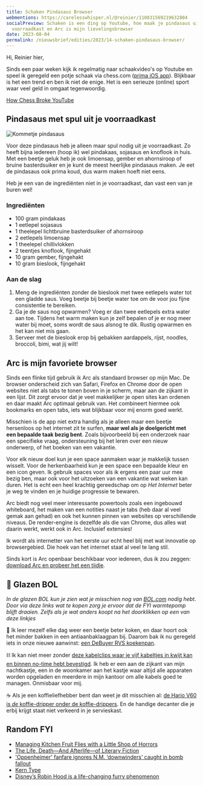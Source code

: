 ```yaml
---
title: Schaken Pindasaus Browser
webmentions: https://carelesswhisper.nl/@reinier/110831569219632804
socialPreview: Schaken is een ding op Youtube, hoe maak je pindasaus uit je
  voorraadkast en Arc is mijn lievelingsbrowser
date: 2023-08-04
permalink: /nieuwsbrief/edities/2023/14-schaken-pindasaus-browser/
---
```


Hi, Reinier hier,

Sinds een paar weken kijk ik regelmatig naar schaakvideo's op Youtube en speel ik geregeld een potje schaak via chess.com ([prima iOS app](https://www.chess.com/play/apps/ios)). Blijkbaar is het een trend en ben ik niet de enige. Het is een serieuze (online) sport waar veel geld in omgaat tegenwoordig.

[How Chess Broke YouTube](https://www.youtube.com/watch?v=XXuBH7JM5aA)

## Pindasaus met spul uit je voorraadkast

![Kommetje pindasaus](https://reinier.fyi/images/recepten/pindasaus.jpg)

Voor deze pindasaus heb je alleen maar spul nodig uit je voorraadkast. Zo heeft bijna iedereen (hoop ik) wel pindakaas, sojasaus en knoflook in huis. Met een beetje geluk heb je ook limoensap, gember en ahornsiroop of bruine basterdsuiker en je kunt de meest heerlijke pindasaus maken. Je eet de pindasaus ook prima koud, dus warm maken hoeft niet eens.

Heb je een van de ingrediënten niet in je voorraadkast, dan vast een van je buren wel!

### Ingrediënten

* 100 gram pindakaas
* 1 eetlepel sojasaus
* 1 theelepel lichtbruine basterdsuiker of ahornsiroop
* 2 eetlepels limoensap
* 1 theelepel chillivlokken
* 2 teentjes knoflook, fijngehakt
* 10 gram gember, fijngehakt
* 10 gram bieslook, fijngehakt

### Aan de slag

1. Meng de ingrediënten zonder de bieslook met twee eetlepels water tot een gladde saus. Voeg beetje bij beetje water toe om de voor jou fijne consistentie te bereiken.
2. Ga je de saus nog opwarmen? Voeg er dan twee eetlepels extra water aan toe. Tijdens het warm maken kun je zelf bepalen of je er nog meer water bij moet, soms wordt de saus alsnog te dik. Rustig opwarmen en het kan niet mis gaan.
3. Serveer met de bieslook erop bij gebakken aardappels, rijst, noodles, broccoli, bimi, wat jij wilt!

## Arc is mijn favoriete browser

Sinds een flinke tijd gebruik ik Arc als standaard browser op mijn Mac. De browser onderscheid zich van Safari, Firefox en Chrome door de open websites niet als tabs te tonen boven in je scherm, maar aan de zijkant in een lijst. Dit zorgt ervoor dat je veel makkelijker je open sites kan ordenen en daar maakt Arc optimaal gebruik van. Het combineert hiermee ook bookmarks en open tabs, iets wat blijkbaar voor mij enorm goed werkt.

Misschien is de app niet extra handig als je alleen maar een beetje hersenloos op het internet zit te surfen, **maar wel als je doelgericht met een bepaalde taak bezig bent**. Zoals bijvoorbeeld bij een onderzoek naar een specifieke vraag, ondersteuning bij het leren over een nieuw onderwerp, of het boeken van een vakantie.

Voor elk nieuw doel kun je een space aanmaken waar je makkelijk tussen wisselt. Voor de herkenbaarheid kun je een space een bepaalde kleur en een icon geven. Ik gebruik spaces voor als ik ergens een paar uur mee bezig ben, maar ook voor het uitzoeken van een vakantie wat weken kan duren. Het is echt een heel krachtig gereedschap om op *Het Internet* beter je weg te vinden en je huidige progressie te bewaren.

Arc biedt nog veel meer interessante powertools zoals een ingebouwd whiteboard, het maken van een notities naast je tabs (heb daar al veel gemak aan gehad) en ook het kunnen pinnen van websites op verschillende niveaus. De render-engine is dezelfde als die van Chrome, dus alles wat daarin werkt, werkt ook in Arc. Inclusief extensies!

Ik wordt als internetter van het eerste uur echt heel blij met wat innovatie op browsergebied. Die hoek van het internet staat al veel te lang stil.

Sinds kort is Arc openbaar beschikbaar voor iedereen, dus ik zou zeggen: [download Arc en probeer het een tijdje](https://arc.net/).

## 🔮 Glazen BOL

*In de glazen BOL kun je zien wat je misschien nog van [BOL.com](https://partner.bol.com/click/click?p=2&t=url&s=1066120&f=TXL&url=https%3A%2F%2Fwww.bol.com%2Fnl%2F&name=BOL%20homepage) nodig hebt. Door via deze links wat te kopen zorg je ervoor dat de FYI warmtepomp blijft draaien. Zelfs als je wat anders koopt na het doorklikken op een van deze linkjes*

🍳 Ik leer mezelf elke dag weer een beetje beter koken, en daar hoort ook het minder bakken in een antiaanbaklaagpan bij. Daarom bak ik nu geregeld iets in onze nieuwe aanwinst: [een DeBuyer RVS koekenpan](https://partner.bol.com/click/click?p=2&t=url&s=1066120&f=TXL&url=https%3A%2F%2Fwww.bol.com%2Fnl%2Fnl%2Fp%2Fde-buyer-prim-appety-koekenpan-o-24cm-rvs%2F9200000132349211%2F&name=De%20Buyer%20Koekenpan).

⛓️ Ik kan niet meer zonder [deze kabelclips waar je vijf kabeltjes in kwijt kan en binnen no-time hebt bevestigd](https://partner.bol.com/click/click?p=2&t=url&s=1066120&f=TXL&url=https%3A%2F%2Fwww.bol.com%2Fnl%2Fnl%2Fp%2Fmerkloos-2x-kabel-organiser-zwart-2x-kabel-clips-voor-5-kabels-zelfklevende-kabelclips-kabelklem-kabelhouder-kabelgoot-houder-kabel-management%2F9300000007725661%2F&name=Merkloos%202x%20Kabel%20Organiser). Ik heb er een aan de zijkant van mijn nachtkastje, een in de woonkamer aan het kastje waar altijd alle apparaten worden opgeladen en meerdere in mijn kantoor om alle kabels goed te managen. Onmisbaar voor mij.

☕️ Als je een koffieliefhebber bent dan weet je dit misschien al: [de Hario V60 is *de* koffie-dripper onder de koffie-drippers](https://partner.bol.com/click/click?p=2&t=url&s=1066120&f=TXL&url=https%3A%2F%2Fwww.bol.com%2Fnl%2Fp%2Fhario-v60-drip-decanter-02%2F9200000040262918%2F&name=Hario%20V60%20Drip%20Decanter%2002). En de handige decanter die je erbij krijgt staat niet verkeerd in je servieskast.

## Random FYI

* [Managing Kitchen Fruit Flies with a Little Shop of Horrors](https://blog.zaccohn.com/Fruitflies-and-the-Little-Shop-of-Horrors/)
* [The Life, Death—And Afterlife—of Literary Fiction](https://www.esquire.com/entertainment/books/a44496450/literary-fiction-death-digital-age/)
* ['Oppenheimer' fanfare ignores N.M. ‘downwinders’ caught in bomb fallout](https://www.washingtonpost.com/nation/2023/07/29/oppenheimer-bomb-downwinders-new-mexico/)
* [Kern Type](https://type.method.ac/#)
* [Disney’s Robin Hood is a life-changing furry phenomenon](https://www.polygon.com/century-of-disney/23724307/robin-hood-disney-favorite-furry-movie-feature)
